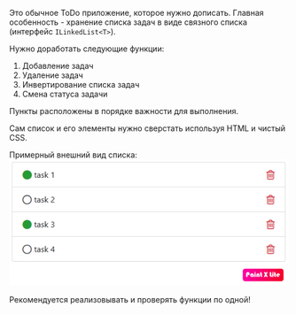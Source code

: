 Это обычное ToDo приложение, которое нужно дописать. 
Главная особенность - хранение списка задач в
виде связного списка (интерфейс `ILinkedList<T>`).

Нужно доработать следующие функции:
1. Добавление задач
2. Удаление задач
3. Инвертирование списка задач
4. Смена статуса задачи

Пункты расположены в порядке важности для выполнения.

Сам список и его элементы нужно сверстать используя HTML 
и чистый CSS.

Примерный внешний вид списка:
![](./todo.png)

Рекомендуется реализовывать и проверять функции по одной!